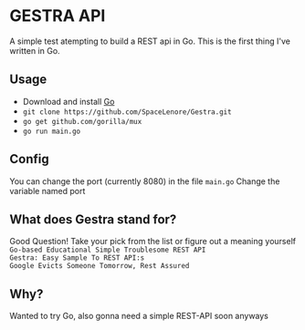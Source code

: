 # GESTRA API
A simple test atempting to build a REST api in Go. This is the first thing I've
written in Go.

## Usage
- Download and install [Go](https://golang.org/dl/)
- `git clone https://github.com/SpaceLenore/Gestra.git`
- `go get github.com/gorilla/mux`
- `go run main.go`

## Config
You can change the port (currently 8080) in the file `main.go`
Change the variable named port


## What does Gestra stand for?
Good Question! Take your pick from the list or figure out a meaning yourself  
`Go-based Educational Simple Troublesome REST API`  
`Gestra: Easy Sample To REST API:s`  
`Google Evicts Someone Tomorrow, Rest Assured`

## Why?
Wanted to try Go, also gonna need a simple REST-API soon anyways

